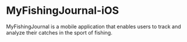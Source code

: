 MyFishingJournal-iOS
====================

MyFishingJournal is a mobile application that enables users to track and analyze their catches in the sport of fishing.
